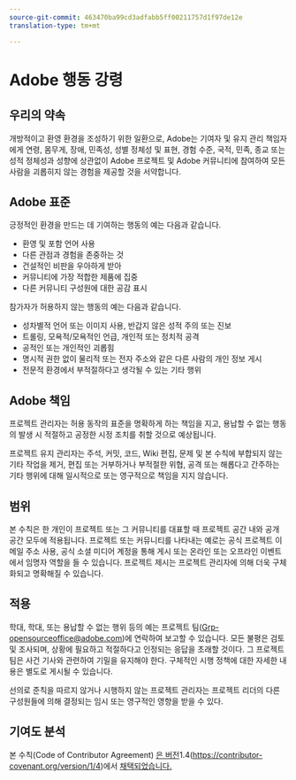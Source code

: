 ```yaml
---
source-git-commit: 463470ba99cd3adfabb5ff00211757d1f97de12e
translation-type: tm+mt

---
```

# Adobe 행동 강령

## 우리의 약속

개방적이고 환영 환경을 조성하기 위한 일환으로, Adobe는 기여자 및 유지 관리 책임자에게 연령, 몸무게, 장애, 민족성, 성별 정체성 및 표현, 경험 수준, 국적, 민족, 종교 또는 성적 정체성과 성향에 상관없이 Adobe 프로젝트 및 Adobe 커뮤니티에 참여하여 모든 사람을 괴롭히지 않는 경험을 제공할 것을 서약합니다.

## Adobe 표준

긍정적인 환경을 만드는 데 기여하는 행동의 예는 다음과 같습니다.

* 환영 및 포함 언어 사용
* 다른 관점과 경험을 존중하는 것
* 건설적인 비판을 우아하게 받아
* 커뮤니티에 가장 적합한 제품에 집중
* 다른 커뮤니티 구성원에 대한 공감 표시

참가자가 허용하지 않는 행동의 예는 다음과 같습니다.

* 성차별적 언어 또는 이미지 사용, 반갑지 않은 성적 주의 또는 진보
* 트롤링, 모욕적/모욕적인 언급, 개인적 또는 정치적 공격
* 공적인 또는 개인적인 괴롭힘
* 명시적 권한 없이 물리적 또는 전자 주소와 같은 다른 사람의 개인 정보 게시
* 전문적 환경에서 부적절하다고 생각될 수 있는 기타 행위

## Adobe 책임

프로젝트 관리자는 허용 동작의 표준을 명확하게 하는 책임을 지고, 용납할 수 없는 행동의 발생 시 적절하고 공정한 시정 조치를 취할 것으로 예상됩니다.

프로젝트 유지 관리자는 주석, 커밋, 코드, Wiki 편집, 문제 및 본 수칙에 부합되지 않는 기타 작업을 제거, 편집 또는 거부하거나 부적절한 위협, 공격 또는 해롭다고 간주하는 기타 행위에 대해 일시적으로 또는 영구적으로 책임을 지지 않습니다.

## 범위

본 수칙은 한 개인이 프로젝트 또는 그 커뮤니티를 대표할 때 프로젝트 공간 내와 공개 공간 모두에 적용됩니다. 프로젝트 또는 커뮤니티를 나타내는 예로는 공식 프로젝트 이메일 주소 사용, 공식 소셜 미디어 계정을 통해 게시 또는 온라인 또는 오프라인 이벤트에서 임명자 역할을 들 수 있습니다. 프로젝트 제시는 프로젝트 관리자에 의해 더욱 구체화되고 명확해질 수 있습니다.

## 적용

학대, 학대, 또는 용납할 수 없는 행위 등의 예는 프로젝트 팀(Grp-opensourceoffice@adobe.com)에 연락하여 보고할 수 있습니다. 모든 불평은 검토 및 조사되며, 상황에 필요하고 적절하다고 인정되는 응답을 초래할 것이다. 그 프로젝트 팀은 사건 기사와 관련하여 기밀을 유지해야 한다.
구체적인 시행 정책에 대한 자세한 내용은 별도로 게시될 수 있습니다.

선의로 준칙을 따르지 않거나 시행하지 않는 프로젝트 관리자는 프로젝트 리더의 다른 구성원들에 의해 결정되는 임시 또는 영구적인 영향을 받을 수 있다.

## 기여도 분석

본 수칙(Code of Contributor Agreement) [은 버전](https://contributor-covenant.org)1.4(https://contributor-covenant.org/version/1/4)에서 [채택되었습니다.](https://contributor-covenant.org/version/1/4/)
